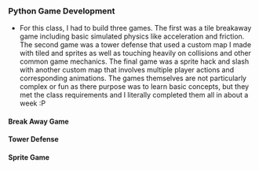 ### Python Game Development
- For this class, I had to build three games. The first was a tile breakaway game including basic simulated physics like acceleration and friction. The second game was a tower defense that used a custom map I made with tiled and sprites as well as touching heavily on collisions and other common game mechanics. The final game was a sprite hack and slash with another custom map that involves multiple player actions and corresponding animations. The games themselves are not particularly complex or fun as there purpose was to learn basic concepts, but they met the class requirements and I literally completed them all in about a week  :P 

#### Break Away Game
#### Tower Defense
#### Sprite Game